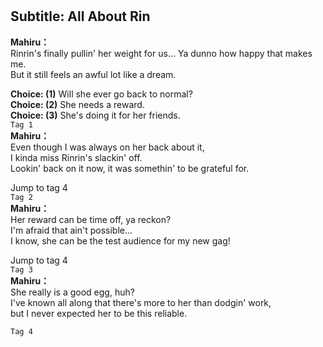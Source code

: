 # 

  
## Subtitle: All About Rin
  
**Mahiru：**  
Rinrin's finally pullin' her weight for us... Ya dunno how happy that makes me.  
But it still feels an awful lot like a dream.  
  
**Choice: (1)**  Will she ever go back to normal?  
**Choice: (2)**  She needs a reward.  
**Choice: (3)**  She's doing it for her friends.  
`Tag 1`  
**Mahiru：**  
Even though I was always on her back about it,  
I kinda miss Rinrin's slackin' off.  
Lookin' back on it now, it was somethin' to be grateful for.  
  
Jump to tag 4  
`Tag 2`  
**Mahiru：**  
Her reward can be time off, ya reckon?  
I'm afraid that ain't possible...  
I know, she can be the test audience for my new gag!  
  
Jump to tag 4  
`Tag 3`  
**Mahiru：**  
She really is a good egg, huh?  
I've known all along that there's more to her than dodgin' work,  
but I never expected her to be this reliable.  
  
`Tag 4`  
